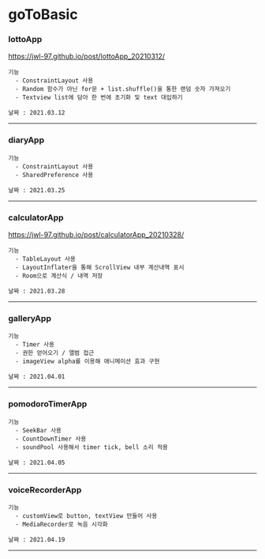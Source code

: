 # goToBasic

### lottoApp <br>
https://jwl-97.github.io/post/lottoApp_20210312/
~~~
기능
  - ConstraintLayout 사용
  - Random 함수가 아닌 for문 + list.shuffle()을 통한 랜덤 숫자 가져오기
  - Textview list에 담아 한 번에 초기화 및 text 대입하기

날짜 : 2021.03.12
~~~
<hr>

### diaryApp <br>
~~~
기능
  - ConstraintLayout 사용
  - SharedPreference 사용

날짜 : 2021.03.25
~~~
<hr>

### calculatorApp
https://jwl-97.github.io/post/calculatorApp_20210328/
~~~
기능
  - TableLayout 사용
  - LayoutInflater을 통해 ScrollView 내부 계산내역 표시
  - Room으로 계산식 / 내역 저장

날짜 : 2021.03.28
~~~
<hr>

### galleryApp
~~~
기능
  - Timer 사용
  - 권한 얻어오기 / 앨범 접근
  - imageView alpha를 이용해 애니메이션 효과 구현

날짜 : 2021.04.01
~~~
<hr>

### pomodoroTimerApp
~~~
기능
  - SeekBar 사용
  - CountDownTimer 사용
  - soundPool 사용해서 timer tick, bell 소리 적용

날짜 : 2021.04.05
~~~
<hr>

### voiceRecorderApp
~~~
기능
  - customView로 button, textView 만들어 사용
  - MediaRecorder로 녹음 시각화

날짜 : 2021.04.19
~~~
<hr>
